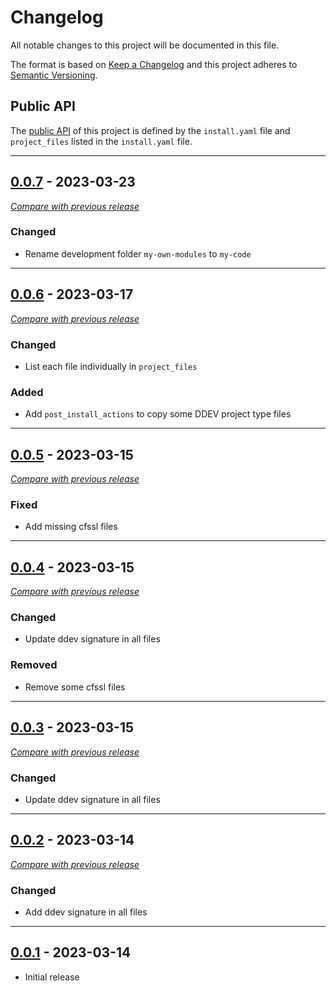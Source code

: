 
# Changelog
All notable changes to this project will be documented in this file.

The format is based on [Keep a Changelog](https://keepachangelog.com/en/) and this project adheres to [Semantic Versioning](https://semver.org/spec/v2.0.0.html).

## Public API

The [public API](https://semver.org/spec/v2.0.0.html#spec-item-1) of this project is defined by the `install.yaml` 
file and `project_files` listed in the `install.yaml` file.

------


## [0.0.7](https://github.com/julienloizelet/ddev-crowdsec-php/releases/tag/v0.0.7) - 2023-03-23
[_Compare with previous release_](https://github.com/julienloizelet/ddev-crowdsec-php/compare/v0.0.6...v0.0.7)

### Changed

- Rename development folder `my-own-modules` to `my-code`


---


## [0.0.6](https://github.com/julienloizelet/ddev-crowdsec-php/releases/tag/v0.0.6) - 2023-03-17
[_Compare with previous release_](https://github.com/julienloizelet/ddev-crowdsec-php/compare/v0.0.5...v0.0.6)

### Changed

- List each file individually in `project_files`

### Added

- Add `post_install_actions` to copy some DDEV project type files

---

## [0.0.5](https://github.com/julienloizelet/ddev-crowdsec-php/releases/tag/v0.0.5) - 2023-03-15
[_Compare with previous release_](https://github.com/julienloizelet/ddev-crowdsec-php/compare/v0.0.4...v0.0.5)

### Fixed

- Add missing cfssl files


---

## [0.0.4](https://github.com/julienloizelet/ddev-crowdsec-php/releases/tag/v0.0.4) - 2023-03-15
[_Compare with previous release_](https://github.com/julienloizelet/ddev-crowdsec-php/compare/v0.0.3...v0.0.4)

### Changed

- Update ddev signature in all files

### Removed

- Remove some cfssl files

---



## [0.0.3](https://github.com/julienloizelet/ddev-crowdsec-php/releases/tag/v0.0.3) - 2023-03-15
[_Compare with previous release_](https://github.com/julienloizelet/ddev-crowdsec-php/compare/v0.0.2...v0.0.3)

### Changed

- Update ddev signature in all files

---

## [0.0.2](https://github.com/julienloizelet/ddev-crowdsec-php/releases/tag/v0.0.2) - 2023-03-14
[_Compare with previous release_](https://github.com/julienloizelet/ddev-crowdsec-php/compare/v0.0.1...v0.0.2)

### Changed

- Add ddev signature in all files

---


## [0.0.1](https://github.com/julienloizelet/ddev-crowdsec-php/releases/tag/v0.0.1) - 2023-03-14

- Initial release

